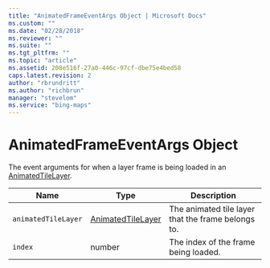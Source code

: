 ```yaml
---
title: "AnimatedFrameEventArgs Object | Microsoft Docs"
ms.custom: ""
ms.date: "02/28/2018"
ms.reviewer: ""
ms.suite: ""
ms.tgt_pltfrm: ""
ms.topic: "article"
ms.assetid: 208e516f-27a0-446c-97cf-dbe75e4bed58
caps.latest.revision: 2
author: "rbrundritt"
ms.author: "richbrun"
manager: "stevelom"
ms.service: "bing-maps"
---
```

# AnimatedFrameEventArgs Object
The event arguments for when a layer frame is being loaded in an [AnimatedTileLayer](../v8-web-control/animatedtilelayer-class.md).

| Name              | Type              | Description                                        |
|-------------------|-------------------|----------------------------------------------------|
| `animatedTileLayer` | [AnimatedTileLayer](../v8-web-control/animatedtilelayer-class.md) | The animated tile layer that the frame belongs to. |
| `index`             | number            | The index of the frame being loaded.               |

